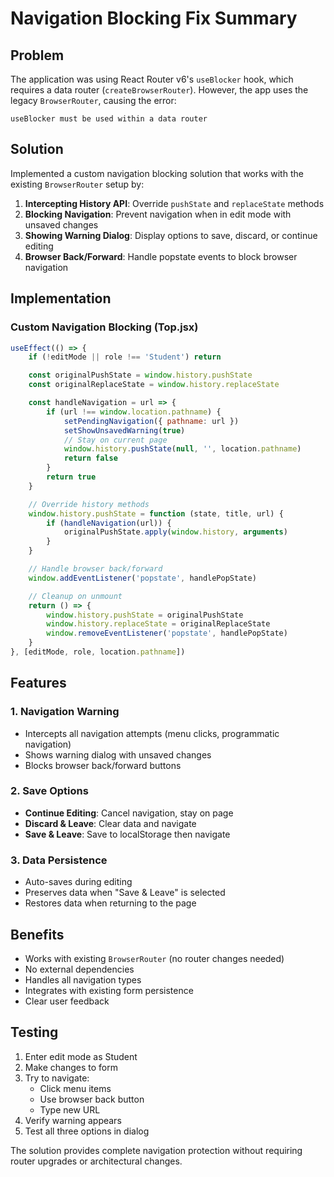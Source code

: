# Navigation Blocking Fix Summary

## Problem

The application was using React Router v6's `useBlocker` hook, which requires a data router (`createBrowserRouter`). However, the app uses the legacy `BrowserRouter`, causing the error:

```
useBlocker must be used within a data router
```

## Solution

Implemented a custom navigation blocking solution that works with the existing `BrowserRouter` setup by:

1. **Intercepting History API**: Override `pushState` and `replaceState` methods
2. **Blocking Navigation**: Prevent navigation when in edit mode with unsaved changes
3. **Showing Warning Dialog**: Display options to save, discard, or continue editing
4. **Browser Back/Forward**: Handle popstate events to block browser navigation

## Implementation

### Custom Navigation Blocking (Top.jsx)

```javascript
useEffect(() => {
	if (!editMode || role !== 'Student') return

	const originalPushState = window.history.pushState
	const originalReplaceState = window.history.replaceState

	const handleNavigation = url => {
		if (url !== window.location.pathname) {
			setPendingNavigation({ pathname: url })
			setShowUnsavedWarning(true)
			// Stay on current page
			window.history.pushState(null, '', location.pathname)
			return false
		}
		return true
	}

	// Override history methods
	window.history.pushState = function (state, title, url) {
		if (handleNavigation(url)) {
			originalPushState.apply(window.history, arguments)
		}
	}

	// Handle browser back/forward
	window.addEventListener('popstate', handlePopState)

	// Cleanup on unmount
	return () => {
		window.history.pushState = originalPushState
		window.history.replaceState = originalReplaceState
		window.removeEventListener('popstate', handlePopState)
	}
}, [editMode, role, location.pathname])
```

## Features

### 1. Navigation Warning

- Intercepts all navigation attempts (menu clicks, programmatic navigation)
- Shows warning dialog with unsaved changes
- Blocks browser back/forward buttons

### 2. Save Options

- **Continue Editing**: Cancel navigation, stay on page
- **Discard & Leave**: Clear data and navigate
- **Save & Leave**: Save to localStorage then navigate

### 3. Data Persistence

- Auto-saves during editing
- Preserves data when "Save & Leave" is selected
- Restores data when returning to the page

## Benefits

- Works with existing `BrowserRouter` (no router changes needed)
- No external dependencies
- Handles all navigation types
- Integrates with existing form persistence
- Clear user feedback

## Testing

1. Enter edit mode as Student
2. Make changes to form
3. Try to navigate:
   - Click menu items
   - Use browser back button
   - Type new URL
4. Verify warning appears
5. Test all three options in dialog

The solution provides complete navigation protection without requiring router upgrades or architectural changes.

